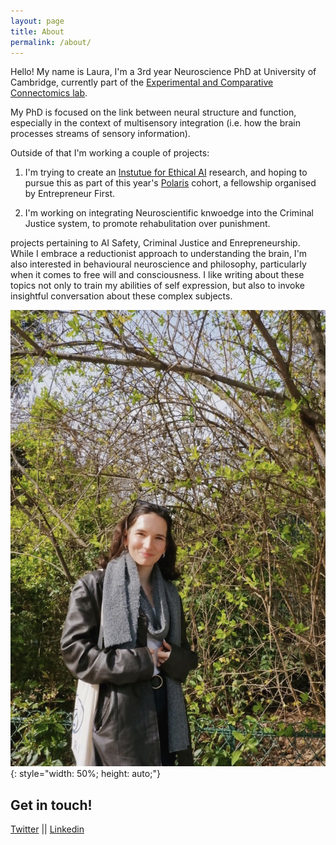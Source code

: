 ```yaml
---
layout: page
title: About
permalink: /about/
---
```



Hello! My name is Laura, I'm a 3rd year Neuroscience PhD at University of Cambridge, currently part of the [Experimental and Comparative Connectomics lab](https://syn.mrc-lmb.cam.ac.uk/index.html). 

My PhD is focused on the link between neural structure and function, especially in the context of multisensory integration (i.e. how the brain processes streams of sensory information). 

Outside of that I'm working a couple of projects: 
1. I'm trying to create an [Instutue for Ethical AI](https://lauralungu.com/blog/ethicalAIinstitute/) research, and hoping to pursue this as part of this year's [Polaris](https://www.polaris-fellowship.com/) cohort, a fellowship organised by Entrepreneur First. 

2. I'm working on integrating Neuroscientific knwoedge into the Criminal Justice system, to promote rehabulitation over punishment. 


 projects pertaining to AI Safety, Criminal Justice and Enrepreneurship. 
While I embrace a reductionist approach to understanding the brain, I'm also  interested in behavioural neuroscience and philosophy, particularly when it comes to free will and consciousness. I like writing about these topics not only to train my abilities of self expression, but also to invoke insightful conversation about these complex subjects. 

![portrait](/images/portrait.JPG){: style="width: 50%; height: auto;"}






Get in touch!
--
[Twitter](https://twitter.com/LauraLungum)
||
[Linkedin](https://www.linkedin.com/in/laura-lungu-907616135/)
